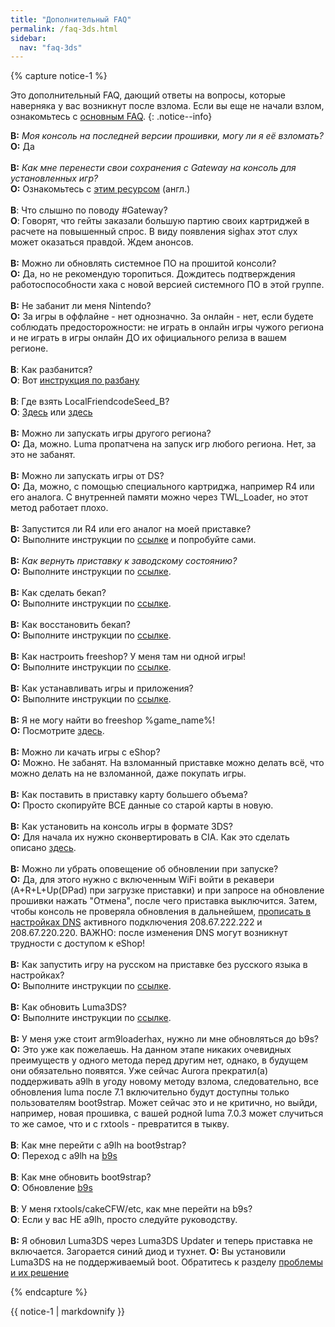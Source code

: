 ```yaml
---
title: "Дополнительный FAQ"
permalink: /faq-3ds.html
sidebar:
  nav: "faq-3ds"
---
```


{% capture notice-1 %}


Это дополнительный FAQ, дающий ответы на вопросы, которые наверняка у вас возникнут после взлома. Если вы еще не начали взлом, ознакомьтесь с [основным FAQ](faq).
{: .notice--info}

<a name="faq_latestfw" />**В:** *Моя консоль на последней версии прошивки, могу ли я её взломать?*    
**О:** Да
<br><br>
<a name="faq_gatewaysaves" />**В:** *Как мне перенести свои сохранения с Gateway на консоль для установленных игр?*    
**О:** Ознакомьтесь с [этим ресурсом](https://gbatemp.net/threads/425743/) (англ.)
<br><br>
<a name="gateway_rumors" />**В**: Что слышно по поводу #Gateway?       
**О**: Говорят, что гейты заказали большую партию своих картриджей в расчете на повышенный спрос. В виду появления sighax этот слух может оказаться правдой. Ждем анонсов.
<br><br>
<a name="update" />**В:** Можно ли обновлять системное ПО на прошитой консоли?       
**О:** Да, но не рекомендую торопиться. Дождитесь подтверждения работоспособности хака с новой версией системного ПО в этой группе. 
<br><br>
<a name="ban" />**В:** Не забанит ли меня Nintendo?       
**О:** За игры в оффлайне - нет однозначно. За онлайн - нет, если будете соблюдать предосторожности: не играть в онлайн игры чужого региона и не играть в игры онлайн ДО их официального релиза в вашем регионе. 
<br><br>
<a name="unban" />**В**: Как разбанится?       
**О**: Вот [инструкция по разбану](https://vk.com/3ds_cfw?w=wall-125012133_4341/all)
<br><br>
<a name="lfsb" />**В**: Где взять LocalFriendcodeSeed_B?       
**О**: [Здесь](https://pastebin.com/jP4WMKYD) или [здесь](https://vk.com/3ds_cfw?w=wall-125012133_5066/all)
<br><br>
<a name="region_free" />**В:** Можно ли запускать игры другого региона?       
**О:** Да, можно. Luma пропатчена на запуск игр любого региона. Нет, за это не забанят. 
<br><br>
<a name="ds" />**В:** Можно ли запускать игры от DS?       
**О:** Да, можно, с помощью специального картриджа, например R4 или его аналога. С внутренней памяти можно через TWL_Loader, но этот метод работает плохо. 
<br><br>
<a name="ds_r4" />**В:** Запустится ли R4 или его аналог на моей приставке?       
**О:** Выполните инструкции по [ссылке](troubleshooting#twl_broken) и попробуйте сами.
<br><br>
<a name="faq_latestfw" />**В:** *Как вернуть приставку к заводскому состоянию?*    
**О:** Выполните инструкции по [ссылке](uninstall-cfw).
<br><br>
<a name="backup" />**В:** Как сделать бекап?       
**О:** Выполните инструкции по [ссылке](godmode9-usage#nand_backup).
<br><br>
<a name="restore_backup" />**В:** Как восстановить бекап?       
**О:** Выполните инструкции по [ссылке](godmode9-usage#nand_restore).
<br><br>
<a name="freeshop" />**В:** Как настроить freeshop? У меня там ни одной игры!       
**О:** Выполните инструкции по [ссылке](finalizing-setup#freeshop).
<br><br>
<a name="cia_games" />**В:** Как устанавливать игры и приложения?       
**О:** Выполните инструкции по [ссылке](games).
<br><br>
<a name="3dsisos" />**В:** Я не могу найти во freeshop %game_name%!       
**О:** Посмотрите [здесь](http://www.3dsiso.com/cia-downloads/).
<br><br>
<a name="eshop" />**В:** Можно ли качать игры с eShop?       
**О:** Можно. Не забанят. На взломанный приставке можно делать всё, что можно делать на не взломанной, даже покупать игры. 
<br><br>
<a name="bigger_sd" />**В:** Как поставить в приставку карту большего объема?       
**О:** Просто скопируйте ВСЕ данные со старой карты в новую. 
<br><br>
<a name="3ds_games" />**В:** Как установить на консоль игры в формате 3DS?       
**О:** Для начала их нужно сконвертировать в CIA. Как это сделать описано [здесь](godmode9-usage#convert_3ds).
<br><br>
<a name="update_notification" />**В:** Можно ли убрать оповещение об обновлении при запуске?       
**О:** Да, для этого нужно с включенным WiFi войти в рекавери (A+R+L+Up(DPad) при загрузке приставки) и при запросе на обновление прошивки нажать "Отмена", после чего приставка выключится. Затем, чтобы консоль не проверяла обновления в дальнейшем, [прописать в настройках DNS](http://en-americas-support.nintendo.com/app/answers/detail/a_id/217/~/how-to-manually-enter-dns-settings) активного подключения 208.67.222.222 и 208.67.220.220. ВАЖНО: после изменения DNS могут возникнут трудности с доступом к eShop!
<br><br>
<a name="lumalocaleswitcher" />**В:** Как запустить игру на русском на приставке без русского языка в настройках?       
**О:** Выполните инструкции по [ссылке](lumalocales).
<br><br>
<a name="luma_update" />**В:** Как обновить Luma3DS?       
**О:** Выполните инструкции по [ссылке](update-luma3ds).
<br><br>
**В:** У меня уже стоит arm9loaderhax, нужно ли мне обновляться до b9s? 
**О:** Это уже как пожелаешь. На данном этапе никаких очевидных преимуществ у одного метода перед другим нет, однако, в будущем они обязательно появятся. Уже сейчас Aurora прекратил(а) поддерживать a9lh в угоду новому методу взлома, следовательно, все обновления luma после 7.1 включительно будут доступны только пользователям boot9strap. Может сейчас это и не критично, но выйди, например, новая прошивка, с вашей родной luma 7.0.3 может случиться то же самое, что и с rxtools - превратится в тыкву.
<br><br>
<a name="migrate_to_b9s" />**В**: Как мне перейти с a9lh на boot9strap?       
**О**: Переход с a9lh на [b9s](https://3ds.customfw.xyz/a9lh-to-b9s)
<br><br>
<a name="b9s_update" />**В**: Как мне обновить boot9strap?       
**О**: Обновление [b9s](https://3ds.customfw.xyz/updating-b9s)
<br><br>
<a name="old_fws" />**В**: У меня rxtools/cakeCFW/etc, как мне перейти на b9s?       
**О**: Если у вас НЕ a9lh, просто следуйте руководству. 
<br><br>
<a name="lumaupdater" />**В:** Я обновил Luma3DS через Luma3DS Updater и теперь приставка не включается. Загорается синий диод и тухнет.
**О:** Вы установили Luma3DS на не поддерживаемый boot. Обратитесь к разделу [проблемы и их решение](troubleshooting#lumaupdater)

{% endcapture %}

<div class="notice--info">{{ notice-1 | markdownify }}</div>

<div id="vk_comments"></div>
<script type="text/javascript">
VK.Widgets.Comments("vk_comments", {limit: 10, attach: "*"});
</script>